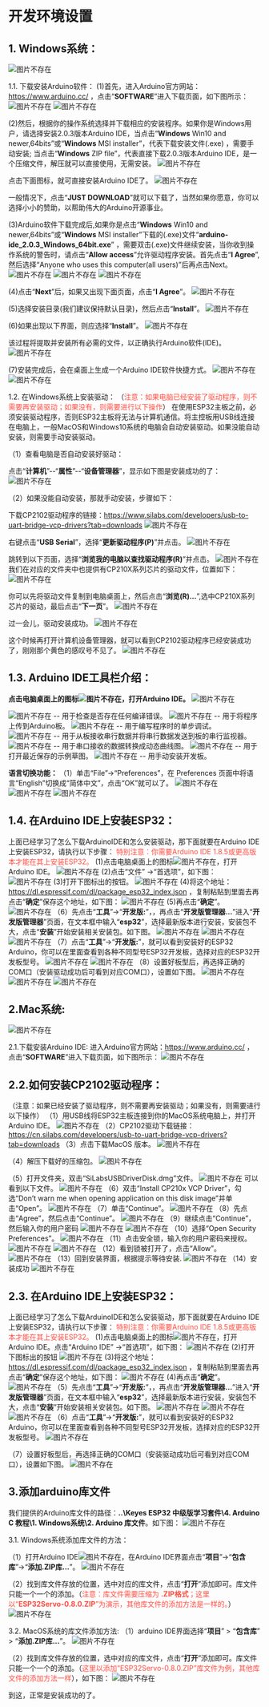 # 开发环境设置

## 1. Windows系统：           
![图片不存在](../../media/eef95a4f71c9316e41a35813556e51da.png)

1.1. 下载安装Arduino软件：
(1)首先，进入Arduino官方网站：https://www.arduino.cc/ ，点击“**SOFTWARE**”进入下载页面，如下图所示：
![图片不存在](../../media/09ba2def88a3782a4ea7fde0a3fa94b2.png) 
![图片不存在](../../media/3eb0ef44f14f936b8fa44bf113e4936e.png)

(2)然后，根据你的操作系统选择并下载相应的安装程序。如果你是Windows用户，请选择安装2.0.3版本Arduino IDE，当点击“**Windows** Win10 and newer,64bits”或“**Windows** MSI installer”，代表下载安装文件(.exe) ，需要手动安装; 当点击“**Windows** ZIP file”，代表直接下载2.0.3版本Arduino IDE，是一个压缩文件，解压就可以直接使用，无需安装。
![图片不存在](../../media/1f975a2153559093d34b23afd73d3e7e.png)

 点击下面图标，就可直接安装Arduino IDE了。
![图片不存在](../../media/b4fc60ff6863af3d093cd47da62f2040.png)

一般情况下，点击“**JUST DOWNLOAD**”就可以下载了，当然如果你愿意，你可以选择小小的赞助，以帮助伟大的Arduino开源事业。

(3)Arduino软件下载完成后,如果你是点击“**Windows** Win10 and newer,64bits”或“**Windows** MSI installer”下载的(.exe)文件“**arduino-ide_2.0.3_Windows_64bit.exe**” ，需要双击(.exe)文件继续安装，当你收到操作系统的警告时，请点击“**Allow access**”允许驱动程序安装。首先点击“**I Agree**”, 然后选择“Anyone who uses this computer(all users)”后再点击Next。
![图片不存在](../../media/15bcc3e3f13e89a7a3eaf2d6e9ca5b2c.png)
![图片不存在](../../media/72f9cfe86a9e89aeb3431ed66d9df5bf.png)
![图片不存在](../../media/74bde0fbec2a9a15c14435633eb7b864.png)

(4)点击“**Next**”后，如果又出现下面页面，点击“**I Agree**”。
![图片不存在](../../media/72f9cfe86a9e89aeb3431ed66d9df5bf.png)

(5)选择安装目录(我们建议保持默认目录)，然后点击“**Install**”。
![图片不存在](../../media/6c66ee9c7b948a27341de4f5d5e59ab1.png)

(6)如果出现以下界面，则应选择“**Install**”。
![图片不存在](../../media/68ddbb0c391855fd7213d5d9269eebb8.png)

该过程将提取并安装所有必需的文件，以正确执行Arduino软件(IDE)。
![图片不存在](../../media/235841a13809e8c131e0471e1c90f54a.png)

(7)安装完成后，会在桌面上生成一个Arduino IDE软件快捷方式。
![图片不存在](../../media/9152131aa663c6c5723a96c9e6f7a9a1.png)
![图片不存在](../../media/edbce928e27d6f6d26e0a6df960421da.png)

1.2. 在Windows系统上安装驱动：
（<span style="color: rgb(255, 76, 65);">注意：如果电脑已经安装了驱动程序，则不需要再安装驱动；如果没有，则需要进行以下操作</span>）
在使用ESP32主板之前，必须安装驱动程序，否则ESP32主板将无法与计算机通信。将主控板用USB线连接在电脑上，一般MacOS和Windows10系统的电脑会自动安装驱动。如果没能自动安装，则需要手动安装驱动。

（1）查看电脑是否自动安装好驱动：

点击“**计算机**”--“**属性**”--“**设备管理器**”，显示如下图是安装成功的了：
![图片不存在](../../media/65fcafd5ca192f1d566779a819e04d00.png)

（2）如果没能自动安装，那就手动安装，步骤如下：

下载CP2102驱动程序的链接：https://www.silabs.com/developers/usb-to-uart-bridge-vcp-drivers?tab=downloads
![图片不存在](../../media/967354bb7acd4614ce3c44b221bdfab9.png)

右键点击“**USB Serial**”，选择“**更新驱动程序(P)**”并点击。
![图片不存在](../../media/594f6af70f127b4d54239b5af7f11035.png)

跳转到以下页面，选择“**浏览我的电脑以查找驱动程序(R)**”并点击。
![图片不存在](../../media/e71e6ab23f4ecbd2c0eefb662aa50704.png)
我们在对应的文件夹中也提供有CP210X系列芯片的驱动文件，位置如下：
![图片不存在](../../media/93db967482f9b80ea98c483c8f56e498.png)

你可以先将驱动文件复制到电脑桌面上，然后点击“**浏览(R)...**”,选中CP210X系列芯片的驱动，最后点击“**下一页**”。
![图片不存在](../../media/c6fd62ecfbcc250b725abdc72f075f0c.png)

过一会儿，驱动安装成功。
![图片不存在](../../media/f7439196fa8567c300f0f3e35e399d42.png)

这个时候再打开计算机设备管理器，就可以看到CP2102驱动程序已经安装成功了，刚刚那个黄色的感叹号不见了。
![图片不存在](../../media/65fcafd5ca192f1d566779a819e04d00.png)

## 1.3. Arduino IDE工具栏介绍：
**点击电脑桌面上的图标![图片不存在](../../media/2aa3f7ff09ff5841f1864c521af61cbd.png)，打开Arduino IDE。**
![图片不存在](../../media/29c35817885841cbbc9385b4c8544290.png)

![图片不存在](../../media/752c9d4cfd38937d8b7ac496bf66d96d.png) -- 用于检查是否存在任何编译错误。
![图片不存在](../../media/84910ad669ba1c2669ec402831fbf46d.png) -- 用于将程序上传到Arduino板。
![图片不存在](../../media/8d72475c82afbebb1edf0f1fc12da524.png) -- 用于编写程序时的单步调试。
![图片不存在](../../media/c5e52211c8c8b64345c420211a2fd2ee.png) -- 用于从板接收串行数据并将串行数据发送到板的串行监视器。
![图片不存在](../../media/f97189a9ca8ff237dc41194ed5c28188.png) -- 用于串口接收的数据转换成动态曲线图。
![图片不存在](../../media/4f1db32e023aa9d575b641cd83f93b38.png) -- 用于打开最近保存的示例草图。
![图片不存在](../../media/f33fa6565913b109c0111e39340ad201.png) -- 用手动安装开发板。

**语言切换功能：**
（1）单击“File”→“Preferences”，在 Preferences 页面中将语言“English”切换成“简体中文”，点击“OK”就可以了。
![图片不存在](../../media/d44b87180f422631e697fea296cd5582.png)
![图片不存在](../../media/d77dd3ef192740d9e3d321ea94eaa105.png)
![图片不存在](../../media/9f65a26855c17f2e34252ffab28c51d7.png)


## 1.4. 在Arduino IDE上安装ESP32：
上面已经学习了怎么下载ArduinoIDE和怎么安装驱动，那下面就要在Arduino IDE上安装ESP32，请执行以下步骤：
<span style="color: rgb(255, 76, 65);">特别注意：你需要Arduino IDE 1.8.5或更高版本才能在其上安装ESP32。</span>
(1)点击电脑桌面上的图标![图片不存在](../../media/2aa3f7ff09ff5841f1864c521af61cbd.png)，打开Arduino IDE。
![图片不存在](../../media/e50b14820c3bb291108dc8b9c0c12843.png)
(2)点击“文件” →“首选项”，如下图：
![图片不存在](../../media/339b8fc0220890b15cac94e7fefd8e7f.png)
(3)打开下图标出的按钮。
![图片不存在](../../media/dd6d3ea8b8ab77977ff2b2af74dbcdab.png)
(4)将这个地址：https://dl.espressif.com/dl/package_esp32_index.json ，复制粘贴到里面去再点击“**确定**”保存这个地址，如下图：
![图片不存在](../../media/0f4697f40d0e4c73cdaa36a15034e63b.png)
(5)再点击“**确定**”。
![图片不存在](../../media/11dd827f1f17588419bf7be03a47211d.png)
（6）先点击“**工具**”→“**开发版:**”，，再点击“**开发版管理器...**”进入“**开发版管理器**”页面，在文本框中输入“**esp32**”，选择最新版本进行安装，安装包不大，点击“**安装**”开始安装相关安装包。如下图。
![图片不存在](../../media/486d22dca3d5007c0866fe0dd4b3075e.png)
![图片不存在](../../media/fe7700b0fc213248a7b2d09cd6fc20ae.png)
![图片不存在](../../media/26766efa26cbdaa8d507e52e40317158.png)
（7）点击“**工具**”→“**开发版:**”，就可以看到安装好的ESP32 Arduino，你可以在里面查看到各种不同型号ESP32开发板，选择对应的ESP32开发板型号。
![图片不存在](../../media/7d924f3a05df1addfd61d26a4b1f9eff.png)
![图片不存在](../../media/07bbc456b0cfb6f5393701025233b38b.png)
（8）设置好板型后，再选择正确的COM口（安装驱动成功后可看到对应COM口），设置如下图。
![图片不存在](../../media/65fcafd5ca192f1d566779a819e04d00.png)
![图片不存在](../../media/2cdb1757b32b480e3dac16aa8385e13c.png)
![图片不存在](../../media/3270b2614818b728fb3fdd4a45d239f9.png)

## 2.Mac系统:
![图片不存在](../../media/a94b5505840316715e4bc9badd0421ba.png)

2.1.下载安装Arduino IDE:
进入Arduino官方网站：https://www.arduino.cc/ ，点击“**SOFTWARE**”进入下载页面，如下图所示：
![图片不存在](../../media/2f1dce89630be8f6fdd23f38ab7097ec.png)

## 2.2.如何安装CP2102驱动程序：
（注意：如果已经安装了驱动程序，则不需要再安装驱动；如果没有，则需要进行以下操作）
（1）用USB线将ESP32主板连接到你的MacOS系统电脑上，并打开Arduino IDE。
![图片不存在](../../media/a694cc7590112b9becc48e0ad33588ea.png)
（2）CP2102驱动下载链接：
https://cn.silabs.com/developers/usb-to-uart-bridge-vcp-drivers?tab=downloads
（3）点击下载MacOS 版本。
![图片不存在](../../media/a369c4f935f32560b84a9b3b756c7dc5.png)

（4）解压下载好的压缩包。
![图片不存在](../../media/43f7535e76478fc4bd3b4f7eb68ee068.png)

（5）打开文件夹，双击“SiLabsUSBDriverDisk.dmg”文件。
![图片不存在](../../media/e339ed4aa5a59a7ffbd426da57cc5522.png)
可以看到以下文件。
![图片不存在](../../media/ba80c239c55f073ad212e110898c9be5.png)
（6）双击“Install CP210x VCP Driver”，勾选“Don’t warn me when opening application on this disk image”并单击“Open”。
![图片不存在](../../media/b90f9fec981a67e60d6d973049c8480a.png)
（7）单击“Continue”。
![图片不存在](../../media/e3d154346714057c76f44a429d30bc75.png)
（8）先点击“Agree”，然后点击“Continue”。
![图片不存在](../../media/df1b62568fc2737d10bebe86364d6240.png)
（9）继续点击“Continue”，然后输入你的用户密码
![图片不存在](../../media/8d5943e9f17648b7b345f2cb921835e8.png)
![图片不存在](../../media/d5caae5575fc94e8837daad3675dd164.png)
（10）选择“Open Security Preferences”。
![图片不存在](../../media/36fe00477b7e98da6cd3f7d4e074c489.png)
（11）点击安全锁，输入你的用户密码来授权。
![图片不存在](../../media/4889cc38b37c1df851c7772aa1f74fe4.png)
![图片不存在](../../media/85556fc015cdb38f51375ace1c498585.png)
（12）看到锁被打开了，点击“Allow”。
![图片不存在](../../media/bb9213f09221a88dee06bd4ff792cd4c.png)
（13）回到安装界面，根据提示等待安装.
![图片不存在](../../media/d49cc02c9a101542bb4a8572da600dfe.png)
（14）安装成功
![图片不存在](../../media/dead537234a8ea1a9feab59bc451eebb.png)

## 2.3. 在Arduino IDE上安装ESP32：
上面已经学习了怎么下载ArduinoIDE和怎么安装驱动，那下面就要在Arduino IDE上安装ESP32，请执行以下步骤：
<span style="color: rgb(255, 76, 65);">特别注意：你需要Arduino IDE 1.8.5或更高版本才能在其上安装ESP32。</span>
(1)点击电脑桌面上的图标![图片不存在](../../media/2aa3f7ff09ff5841f1864c521af61cbd.png)，打开Arduino IDE。点击“Arduino IDE” →“首选项”，如下图：
![图片不存在](../../media/9a1550c0afb15d603b35c14fc7eb9419.png)
(2)打开下图标出的按钮
![图片不存在](../../media/2021aa4872f771da0789e9d4d35c778e.png)
(3)将这个地址：https://dl.espressif.com/dl/package_esp32_index.json ，复制粘贴到里面去再点击“**确定**”保存这个地址，如下图：
![图片不存在](../../media/01edadc223784029595d586e60336c53.png)
(4)再点击“**确定**”。
![图片不存在](../../media/f88fa3fc64d0e88254ed1f1960ff20cf.png)
（5）先点击“**工具**”→“**开发版:**”，，再点击“**开发版管理器...**”进入“**开发版管理器**”页面，在文本框中输入“**esp32**”，选择最新版本进行安装，安装包不大，点击“**安装**”开始安装相关安装包。如下图。
![图片不存在](../../media/b190d9a92887ff3f38fd00f9ef6a7bc6.png)
![图片不存在](../../media/1bd7dab9f8e78713466d019451110080.png)
![图片不存在](../../media/032996f813d7ccb74e4c6c8a6a13486f.png)
（6）点击“**工具**”→“**开发版:**”，就可以看到安装好的ESP32 Arduino，你可以在里面查看到各种不同型号ESP32开发板，选择对应的ESP32开发板型号。
![图片不存在](../../media/40fb53f0ba1f781650ac404f8a25a3b6.png)

（7）设置好板型后，再选择正确的COM口（安装驱动成功后可看到对应COM口），设置如下图。
![图片不存在](../../media/b240beb6e80e99e17c399d6d65f03fb4.png)

## 3.添加arduino库文件

我们提供的Arduino库文件的路径：**..\Keyes ESP32 中级版学习套件\4. Arduino C 教程\1. Windows系统\2. Arduino 库文件**。如下图：
![图片不存在](../../media/5684b4abc6d5bf0619f5efd62210be12.png)

3.1. Windows系统添加库文件的方法：

（1）打开Arduino IDE![图片不存在](../../media/0c8b09d3670cabd5f21d0528dd77796b.png)，在Arduino IDE界面点击“**项目**”→“**包含库**”→“**添加.ZIP库...**”。
![图片不存在](../../media/f82d63c799a10f799b43831596ea78cc.png)

（2）找到库文件存放的位置，选中对应的库文件，点击“**打开**”添加即可。库文件只能一个一个的添加。（<span style="color: rgb(255, 76, 65);">注意：库文件需要压缩为 **.ZIP格式**；这里以“**ESP32Servo-0.8.0.ZIP**”为演示，其他库文件的添加方法是一样的。</span>）
![图片不存在](../../media/857b149444929db990c7cfd142076e6e.png)

3.2. MacOS系统的库文件添加方法: 
（1）arduino IDE界面选择“**项目**” > “**包含库**” > “**添加.ZIP库...**”。
![图片不存在](../../media/bc7d51aaa2a4b4f2c3bacfc3f46ebd7f.png)

（2）找到库文件存放的位置，选中对应的库文件，点击“**打开**”添加即可。库文件只能一个一个的添加。（<span style="color: rgb(255, 76, 65);">这里以添加“ESP32Servo-0.8.0.ZIP”库文件为例，其他库文件的添加方法一样</span>），如下图：
![图片不存在](../../media/6de46c44e1866db966fcdac07b86f331.png)

到这，正常是安装成功的了。


